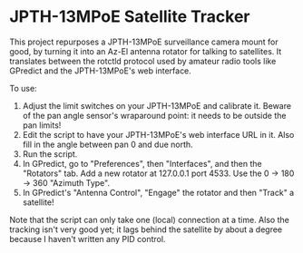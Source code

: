 # JPTH-13MPoE Satellite Tracker

This project repurposes a JPTH-13MPoE surveillance camera mount for good, by turning it into an Az-El antenna rotator for talking to satellites. It translates between the rotctld protocol used by amateur radio tools like GPredict and the JPTH-13MPoE's web interface.

To use:

1. Adjust the limit switches on your JPTH-13MPoE and calibrate it. Beware of the pan angle sensor's wraparound point: it needs to be outside the pan limits!
2. Edit the script to have your JPTH-13MPoE's web interface URL in it. Also fill in the angle between pan 0 and due north.
3. Run the script.
4. In GPredict, go to "Preferences", then "Interfaces", and then the "Rotators" tab. Add a new rotator at 127.0.0.1 port 4533. Use the 0 -> 180 -> 360 "Azimuth Type".
5. In GPredict's "Antenna Control", "Engage" the rotator and then "Track" a satellite!

Note that the script can only take one (local) connection at a time. Also the tracking isn't very good yet; it lags behind the satellite by about a degree because I haven't written any PID control.
